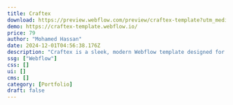 ```yaml
---
title: Craftex
download: https://preview.webflow.com/preview/craftex-template?utm_medium=preview_link&utm_source=designer&utm_content=craftex-template&preview=aa5bd6dae9dd5b3e8725864b197ece1d&workflow=preview
demo: https://craftex-template.webflow.io/
price: 79
author: "Mohamed Hassan"
date: 2024-12-01T04:56:38.176Z
description: "Craftex is a sleek, modern Webflow template designed for agencies, freelancers, and creatives. With customizable layouts, responsive design, and elegant styling, it’s perfect for showcasing portfolios and making a lasting impression."
ssg: ["Webflow"]
css: []
ui: []
cms: []
category: [Portfolio]
draft: false
---
```

